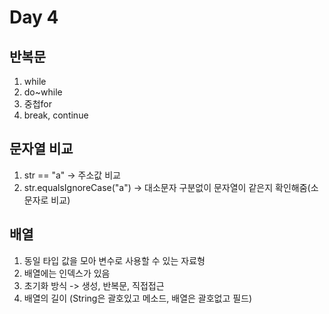 # Day 4
## 반복문
1. while
2. do~while
3. 중첩for
4. break, continue

## 문자열 비교
1. str == "a" -> 주소값 비교
2. str.equalsIgnoreCase("a") -> 대소문자 구분없이 문자열이 같은지 확인해줌(소문자로 비교)

## 배열
1. 동일 타입 값을 모아 변수로 사용할 수 있는 자료형
2. 배열에는 인덱스가 있음
3. 초기화 방식 -> 생성, 반복문, 직접접근
4. 배열의 길이 (String은 괄호있고 메소드, 배열은 괄호없고 필드)

